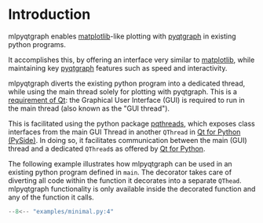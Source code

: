 # Introduction

mlpyqtgraph enables [matplotlib](https://matplotlib.org/)-like plotting with
[pyqtgraph](https://github.com/pyqtgraph/pyqtgraph) in existing
python programs.

It accomplishes this, by offering an interface very similar to
[matplotlib](https://matplotlib.org/), while maintaining key
[pyqtgraph](https://github.com/pyqtgraph/pyqtgraph) features such as speed and
interactivity.

mlpyqtgraph diverts the existing python program into a dedicated thread, while
using the main thread solely for plotting with pyqtgraph. This is a [requirement
of Qt](https://doc.qt.io/qt-6/thread-basics.html#gui-thread-and-worker-thread):
the Graphical User Interface (GUI) is required to run in the main thread (also
known as the "GUI thread").

This is facilitated using the python package
[pqthreads](https://github.com/swvanbuuren/pqthreads), which exposes class
interfaces from the main GUI Thread in another `QThread` in [Qt for Python
(PySide)](https://wiki.qt.io/Qt_for_Python). In doing so, it facilitates
communication between the main (GUI) thread and a dedicated `QThread`s as
offered by [Qt for Python](https://wiki.qt.io/Qt_for_Python).

The following example illustrates how mlpyqtgraph can be used in an existing
python program defined in `main`. The decorator takes care of diverting all code
within the function it decorates into a separate `QThead`. mlpyqtgraph
functionality is only available inside the decorated function and any of the
function it calls.


```python
--8<-- "examples/minimal.py:4"
```
